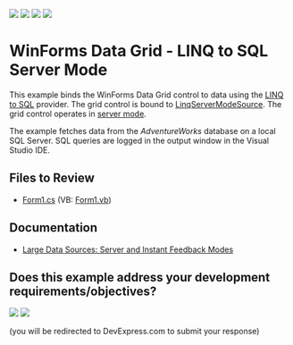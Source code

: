 <!-- default badges list -->
![](https://img.shields.io/endpoint?url=https://codecentral.devexpress.com/api/v1/VersionRange/128632465/24.2.1%2B)
[![](https://img.shields.io/badge/Open_in_DevExpress_Support_Center-FF7200?style=flat-square&logo=DevExpress&logoColor=white)](https://supportcenter.devexpress.com/ticket/details/E1578)
[![](https://img.shields.io/badge/📖_How_to_use_DevExpress_Examples-e9f6fc?style=flat-square)](https://docs.devexpress.com/GeneralInformation/403183)
[![](https://img.shields.io/badge/💬_Leave_Feedback-feecdd?style=flat-square)](#does-this-example-address-your-development-requirementsobjectives)
<!-- default badges end -->

# WinForms Data Grid - LINQ to SQL Server Mode

This example binds the WinForms Data Grid control to data using the [LINQ to SQL](https://learn.microsoft.com/en-us/previous-versions/dotnet/articles/bb425822(v=msdn.10)) provider. The grid control is bound to [LinqServerModeSource](https://docs.devexpress.com/CoreLibraries/DevExpress.Data.Linq.LinqServerModeSource). The grid control operates in [server mode](https://docs.devexpress.com/WindowsForms/8398/controls-and-libraries/data-grid/data-binding/large-data-sources-server-and-instant-feedback-modes).

The example fetches data from the *AdventureWorks* database on a local SQL Server. SQL queries are logged in the output window in the Visual Studio IDE.


## Files to Review

* [Form1.cs](./CS/LinqServerModeOnAdvWorks/Form1.cs) (VB: [Form1.vb](./VB/LinqServerModeOnAdvWorks/Form1.vb))


## Documentation

* [Large Data Sources: Server and Instant Feedback Modes](https://docs.devexpress.com/WindowsForms/8398/controls-and-libraries/data-grid/data-binding/large-data-sources-server-and-instant-feedback-modes)
<!-- feedback -->
## Does this example address your development requirements/objectives?

[<img src="https://www.devexpress.com/support/examples/i/yes-button.svg"/>](https://www.devexpress.com/support/examples/survey.xml?utm_source=github&utm_campaign=winforms-grid-linq-to-sql-sever-mode&~~~was_helpful=yes) [<img src="https://www.devexpress.com/support/examples/i/no-button.svg"/>](https://www.devexpress.com/support/examples/survey.xml?utm_source=github&utm_campaign=winforms-grid-linq-to-sql-sever-mode&~~~was_helpful=no)

(you will be redirected to DevExpress.com to submit your response)
<!-- feedback end -->
